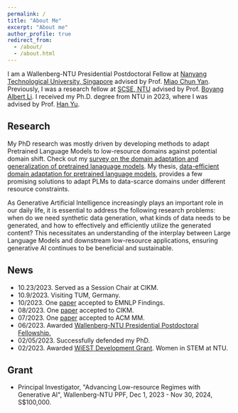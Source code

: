 ```yaml
---
permalink: /
title: "About Me"
excerpt: "About me"
author_profile: true
redirect_from: 
  - /about/
  - /about.html
---
```


I am a Wallenberg-NTU Presidential Postdoctoral Fellow at [Nanyang Technological University, Singapore](https://www.ntu.edu.sg/) advised by Prof. [Miao Chun Yan](https://dr.ntu.edu.sg/cris/rp/rp00084). Previously, I 
was a 
research fellow at 
[SCSE, NTU](https://www.ntu.edu.sg/scse) advised by Prof. [Boyang Albert Li](http://www.boyangli.org/).
I received my Ph.D. degree from NTU in 2023, where I was advised by Prof. [Han Yu](https://personal.ntu.edu.sg/han.yu/).


Research
------

My PhD research was mostly driven by developing methods to adapt Pretrained Language Models to low-resource domains against potential domain shift. 
Check out my [survey on the domain adaptation and generalization of pretrained lanaguage models](https://arxiv.org/pdf/2211.03154.pdf). 
My thesis, [data-efficient domain adaptation for pretrained language models](https://dr.ntu.edu.sg/bitstream/10356/167965/2/PhD_Thesis_GuoXu.pdf), 
provides a few promising solutions to adapt PLMs to data-scarce domains under different resource constraints. 

As Generative Artificial Intelligence increasingly plays an important role in our daily life, it is essential to address the following research problems: 
when do we need synthetic data generation, what kinds of data needs to be generated, and how to effectively and efficiently utilize the generated content? This necessitates an understanding of the interplay between 
Large Language Models and downstream low-resource applications, ensuring generative AI continues to be beneficial and sustainable.

News
---
* 10.23/2023. Served as a Session Chair at CIKM.
* 10.9/2023. Visiting TUM, Germany.
* 10/2023. One [paper](https://aclanthology.org/2023.findings-emnlp.335.pdf) accepted to EMNLP Findings. 
* 08/2023. One [paper](https://dl.acm.org/doi/pdf/10.1145/3583780.3614896) accepted to CIKM. 
* 07/2023. One [paper](https://browse.arxiv.org/pdf/2306.08966.pdf) accepted to ACM MM.
* 06/2023. Awarded [Wallenberg-NTU Presidential Postdoctoral Fellowship.](https://www.ntu.edu.sg/research/research-careers/presidential-postdoctoral-fellowship-(ppf)#Content_C048_Col01)
* 02/05/2023. Successfully defended my PhD.
* 02/2023. Awarded [WiEST Development Grant](https://www.ntu.edu.sg/women/wiest-development-grant). Women in STEM at NTU.


Grant
----
* Principal Investigator, "Advancing Low-resource Regimes with Generative AI", Wallenberg-NTU PPF, Dec 1, 2023  - Nov 30, 2024, S$100,000.

